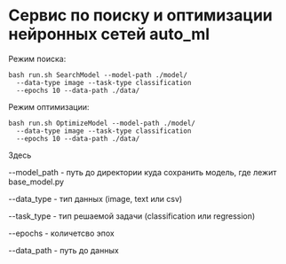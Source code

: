 # Сервис по поиску и оптимизации нейронных сетей auto_ml

Режим поиска:
```shell script
bash run.sh SearchModel --model-path ./model/ 
  --data-type image --task-type classification 
  --epochs 10 --data-path ./data/  
```

Режим оптимизации:
```shell script
bash run.sh OptimizeModel --model-path ./model/ 
  --data-type image --task-type classification 
  --epochs 10 --data-path ./data/ 
```
Здесь 

--model_path - путь до директории куда сохранить модель, где лежит base_model.py

--data_type - тип данных (image, text или csv)

--task_type - тип решаемой задачи (classification или regression)

--epochs - количетсво эпох

--data_path - путь до данных